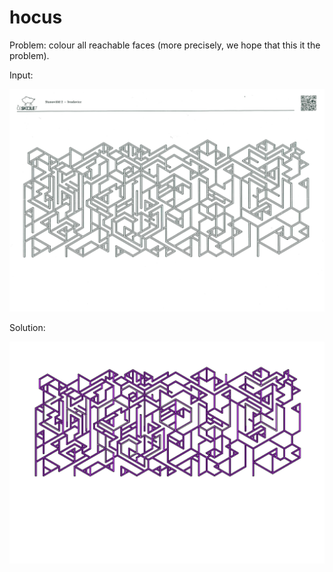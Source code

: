 # hocus

Problem: colour all reachable faces (more precisely, we hope that this it the problem).

Input:

![Input image](data/original.jpg)

Solution:

![Solution](data/result.jpg)
